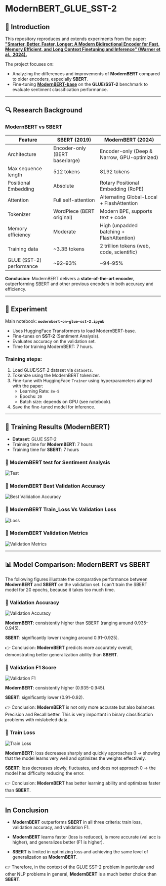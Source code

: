# ModernBERT_GLUE_SST-2

## 📌 Introduction  

This repository reproduces and extends experiments from the paper:  
[**"Smarter, Better, Faster, Longer: A Modern Bidirectional Encoder for Fast, Memory Efficient, and Long Context Finetuning and Inference" (Warner et al., 2024).**](https://arxiv.org/pdf/2412.13663)  

The project focuses on:  
- Analyzing the differences and improvements of **ModernBERT** compared to older encoders, especially **SBERT**.  
- Fine-tuning [**ModernBERT-base**](https://huggingface.co/answerdotai/ModernBERT-base) on the **GLUE/SST-2** benchmark to evaluate sentiment classification performance.  

---

## 🔍 Research Background   

### ModernBERT vs SBERT  

| Feature                  | SBERT (2019)                                | ModernBERT (2024) |
|--------------------------|----------------------------------------------|--------------------|
| Architecture             | Encoder-only (BERT base/large)              | Encoder-only (Deep & Narrow, GPU-optimized) |
| Max sequence length      | 512 tokens                                  | 8192 tokens |
| Positional Embedding     | Absolute                                    | Rotary Positional Embedding (RoPE) |
| Attention                | Full self-attention                         | Alternating Global-Local + FlashAttention |
| Tokenizer                | WordPiece (BERT original)                   | Modern BPE, supports text + code |
| Memory efficiency        | Moderate                                    | High (unpadded batching + FlashAttention) |
| Training data            | ~3.3B tokens                                | 2 trillion tokens (web, code, scientific) |
| GLUE (SST-2) performance | ~92–93%                                     | ~94–95% |

**Conclusion:** ModernBERT delivers a **state-of-the-art encoder**, outperforming SBERT and other previous encoders in both accuracy and efficiency.

---

## 🧪 Experiment 

Main notebook: **`modernbert-on-glue-sst-2.ipynb`**  
- Uses HuggingFace Transformers to load ModernBERT-base.  
- Fine-tunes on **SST-2** (Sentiment Analysis).  
- Evaluates accuracy on the validation set.
- Time for training ModernBERT: 7 hours.

### Training steps:  
1. Load GLUE/SST-2 dataset via `datasets`.  
2. Tokenize using the ModernBERT tokenizer.  
3. Fine-tune with HuggingFace `Trainer` using hyperparameters aligned with the paper:  
   - Learning Rate: `8e-5`  
   - Epochs: `20`  
   - Batch size: depends on GPU (see notebook).  
4. Save the fine-tuned model for inference.  

---

## 📌 Training Results (ModernBERT)

- **Dataset**: GLUE SST-2  
- Training time for **ModernBERT**: 7 hours 
- Training time for **SBERT**: 7 hours 

### 🔹 ModernBERT test for Sentiment Analysis
![Test](images/test.jpg)

### 🔹 ModernBERT Best Validation Accuracy
![Best Validation Accuracy](images/best_val_acc.jpg)

### 🔹 ModernBERT Train_Loss Vs Validation Loss
![Loss](images/loss.jpg)

### 🔹 ModernBERT Validation Metrics
![Validation Metrics](images/validation_metrics.jpg)

---

## 📊 Model Comparison: **ModernBERT** vs **SBERT**

The following figures illustrate the comparative performance between **ModernBERT** and **SBERT** on the validation set. I can't train the SBERT model for 20 epochs, because it takes too much time.

### 🔹 Validation Accuracy
![Validation Accuracy](images/validation_accuracy.jpg)

**ModernBERT**: consistently higher than SBERT (ranging around 0.935–0.945).

**SBERT**: significantly lower (ranging around 0.91–0.925).

👉 Conclusion: **ModernBERT** predicts more accurately overall, demonstrating better generalization ability than **SBERT**.


### 🔹 Validation F1 Score
![Validation F1](images/validation_F1.jpg)

**ModernBERT**: consistently higher (0.935–0.945).

**SBERT**: significantly lower (0.91–0.92).

👉 Conclusion: **ModernBERT** is not only more accurate but also balances Precision and Recall better. This is very important in binary classification problems with mislabeled data.


### 🔹 Train Loss
![Train Loss](images/trainloss.jpg)

**ModernBERT**: loss decreases sharply and quickly approaches 0 → showing that the model learns very well and optimizes the weights effectively.

**SBERT**: loss decreases slowly, fluctuates, and does not approach 0 → the model has difficulty reducing the error.

👉 Conclusion: **ModernBERT** has better learning ability and optimizes faster than **SBERT**.

---

## In Conclusion  

- **ModernBERT** outperforms **SBERT** in all three criteria: train loss, validation accuracy, and validation F1.

- **ModernBERT** learns faster (loss is reduced), is more accurate (val acc is higher), and generalizes better (F1 is higher).

- **SBERT** is limited in optimizing loss and achieving the same level of generalization as **ModernBERT**.

👉 Therefore, in the context of the GLUE SST-2 problem in particular and other NLP problems in general, **ModernBERT** is a much better choice than **SBERT**.  
 

